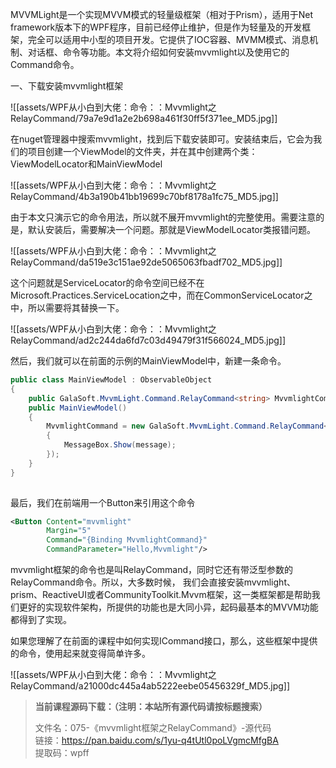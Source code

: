 MVVMLight是一个实现MVVM模式的轻量级框架（相对于Prism），适用于Net framework版本下的WPF程序，目前已经停止维护，但是作为轻量及的开发框架，完全可以适用中小型的项目开发。它提供了IOC容器、MVMM模式、消息机制、对话框、命令等功能。本文将介绍如何安装mvvmlight以及使用它的Command命令。

一、下载安装mvvmlight框架

![[assets/WPF从小白到大佬：命令：：Mvvmlight之RelayCommand/79a7e9d1a2e2b698a461f30ff5f371ee_MD5.jpg]]

在nuget管理器中搜索mvvmlight，找到后下载安装即可。安装结束后，它会为我们的项目创建一个ViewModel的文件夹，并在其中创建两个类：ViewModelLocator和MainViewModel

![[assets/WPF从小白到大佬：命令：：Mvvmlight之RelayCommand/4b3a190b41bb19699c70bf8178a1fc75_MD5.jpg]]

由于本文只演示它的命令用法，所以就不展开mvvmlight的完整使用。需要注意的是，默认安装后，需要解决一个问题。那就是ViewModelLocator类报错问题。

![[assets/WPF从小白到大佬：命令：：Mvvmlight之RelayCommand/da519e3c151ae92de5065063fbadf702_MD5.jpg]]

这个问题就是ServiceLocator的命令空间已经不在Microsoft.Practices.ServiceLocation之中，而在CommonServiceLocator之中，所以需要将其替换一下。

![[assets/WPF从小白到大佬：命令：：Mvvmlight之RelayCommand/ad2c244da6fd7c03d49479f31f566024_MD5.jpg]]

然后，我们就可以在前面的示例的MainViewModel中，新建一条命令。

```cs
public class MainViewModel : ObservableObject
{
    public GalaSoft.MvvmLight.Command.RelayCommand<string> MvvmlightCommand { get; } 
    public MainViewModel()
    {
        MvvmlightCommand = new GalaSoft.MvvmLight.Command.RelayCommand<string>((message) =>
        {
            MessageBox.Show(message);
        });
    }
}
 
```

最后，我们在前端用一个Button来引用这个命令

```xml
<Button Content="mvvmlight" 
        Margin="5" 
        Command="{Binding MvvmlightCommand}" 
        CommandParameter="Hello,Mvvmlight"/>
```

mvvmlight框架的命令也是叫RelayCommand，同时它还有带泛型参数的RelayCommand命令。所以，大多数时候， 我们会直接安装mvvmlight、prism、ReactiveUI或者CommunityToolkit.Mvvm框架，这一类框架都是帮助我们更好的实现软件架构，所提供的功能也是大同小异，起码最基本的MVVM功能都得到了实现。

如果您理解了在前面的课程中如何实现ICommand接口，那么，这些框架中提供的命令，使用起来就变得简单许多。

![[assets/WPF从小白到大佬：命令：：Mvvmlight之RelayCommand/a21000dc445a4ab5222eebe05456329f_MD5.jpg]]

> **当前课程源码下载：（注明：本站所有源代码请按标题搜索）**
> 
> 文件名：075-《mvvmlight框架之RelayCommand》-源代码  
> 链接：https://pan.baidu.com/s/1yu-q4tUtl0poLVgmcMfgBA  
> 提取码：wpff